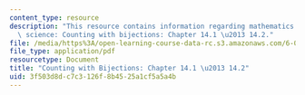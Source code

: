 ```yaml
---
content_type: resource
description: "This resource contains information regarding mathematics for computer\
  \ science: Counting with bijections: Chapter 14.1 \u2013 14.2."
file: /media/https%3A/open-learning-course-data-rc.s3.amazonaws.com/6-042j-mathematics-for-computer-science-spring-2015/3f503d8dc7c3126f8b4525a1cf5a5a4b_MIT6_042JS15_Session25.pdf
file_type: application/pdf
resourcetype: Document
title: "Counting with Bijections: Chapter 14.1 \u2013 14.2"
uid: 3f503d8d-c7c3-126f-8b45-25a1cf5a5a4b
---
```


